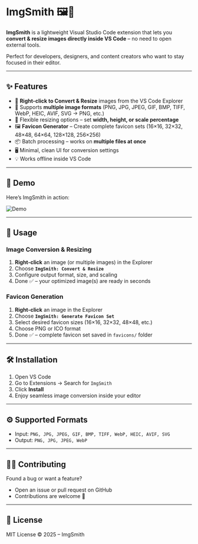# ImgSmith 🖼️🔨

**ImgSmith** is a lightweight Visual Studio Code extension that lets you **convert & resize images directly inside VS Code** – no need to open external tools.

Perfect for developers, designers, and content creators who want to stay focused in their editor.

---

## ✨ Features

- 📂 **Right-click to Convert & Resize** images from the VS Code Explorer
- 🔄 Supports **multiple image formats** (PNG, JPG, JPEG, GIF, BMP, TIFF, WebP, HEIC, AVIF, SVG → PNG, etc.)
- 📏 Flexible resizing options – set **width, height, or scale percentage**
- 🖼️ **Favicon Generator** – Create complete favicon sets (16×16, 32×32, 48×48, 64×64, 128×128, 256×256)
- 📦 Batch processing – works on **multiple files at once**
- 🖥️ Minimal, clean UI for conversion settings
- 💡 Works offline inside VS Code

---

## 🎥 Demo

Here’s ImgSmith in action:

![Demo](https://raw.githubusercontent.com/0shuvo0/ImgSmith/main/images/demo.gif)

---

## 🚀 Usage

### Image Conversion & Resizing

1. **Right-click** an image (or multiple images) in the Explorer
2. Choose **`ImgSmith: Convert & Resize`**
3. Configure output format, size, and scaling
4. Done ✅ – your optimized image(s) are ready in seconds

### Favicon Generation

1. **Right-click** an image in the Explorer
2. Choose **`ImgSmith: Generate Favicon Set`**
3. Select desired favicon sizes (16×16, 32×32, 48×48, etc.)
4. Choose PNG or ICO format
5. Done ✅ – complete favicon set saved in `favicons/` folder

---

## 🛠️ Installation

1. Open VS Code
2. Go to Extensions → Search for `ImgSmith`
3. Click **Install**
4. Enjoy seamless image conversion inside your editor

---

## ⚙️ Supported Formats

- Input: `PNG, JPG, JPEG, GIF, BMP, TIFF, WebP, HEIC, AVIF, SVG`
- Output: `PNG, JPG, JPEG, WebP`

---

## 🧑‍💻 Contributing

Found a bug or want a feature?

- Open an issue or pull request on GitHub
- Contributions are welcome 🎉

---

## 📜 License

MIT License © 2025 – ImgSmith
